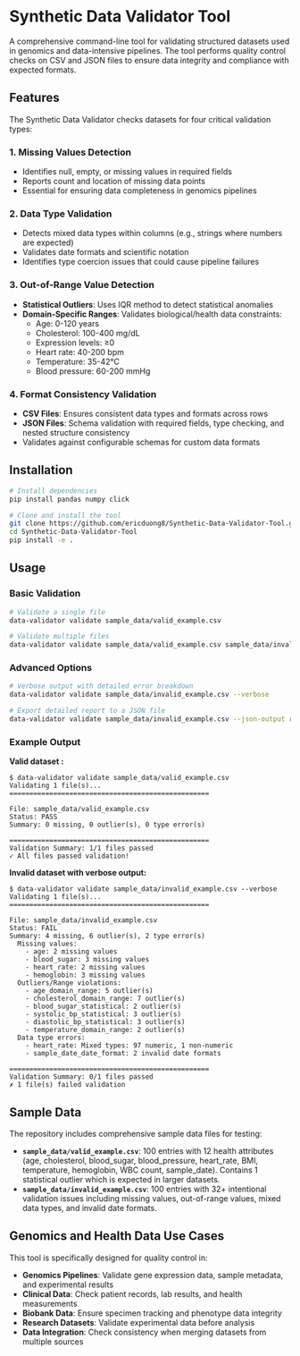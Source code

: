 # Synthetic Data Validator Tool

A comprehensive command-line tool for validating structured datasets used in genomics and data-intensive pipelines. The tool performs quality control checks on CSV and JSON files to ensure data integrity and compliance with expected formats.

## Features

The Synthetic Data Validator checks datasets for four critical validation types:

### 1. Missing Values Detection
- Identifies null, empty, or missing values in required fields
- Reports count and location of missing data points
- Essential for ensuring data completeness in genomics pipelines

### 2. Data Type Validation
- Detects mixed data types within columns (e.g., strings where numbers are expected)
- Validates date formats and scientific notation
- Identifies type coercion issues that could cause pipeline failures

### 3. Out-of-Range Value Detection
- **Statistical Outliers**: Uses IQR method to detect statistical anomalies
- **Domain-Specific Ranges**: Validates biological/health data constraints:
  - Age: 0-120 years
  - Cholesterol: 100-400 mg/dL
  - Expression levels: ≥0
  - Heart rate: 40-200 bpm
  - Temperature: 35-42°C
  - Blood pressure: 60-200 mmHg

### 4. Format Consistency Validation
- **CSV Files**: Ensures consistent data types and formats across rows
- **JSON Files**: Schema validation with required fields, type checking, and nested structure consistency
- Validates against configurable schemas for custom data formats

## Installation

```bash
# Install dependencies
pip install pandas numpy click

# Clone and install the tool
git clone https://github.com/ericduong8/Synthetic-Data-Validator-Tool.git
cd Synthetic-Data-Validator-Tool
pip install -e .
```

## Usage

### Basic Validation
```bash
# Validate a single file
data-validator validate sample_data/valid_example.csv

# Validate multiple files
data-validator validate sample_data/valid_example.csv sample_data/invalid_example.csv
```

### Advanced Options
```bash
# Verbose output with detailed error breakdown
data-validator validate sample_data/invalid_example.csv --verbose

# Export detailed report to a JSON file
data-validator validate sample_data/invalid_example.csv --json-output report.json

```

### Example Output

**Valid dataset :**
```
$ data-validator validate sample_data/valid_example.csv
Validating 1 file(s)...
==================================================

File: sample_data/valid_example.csv
Status: PASS
Summary: 0 missing, 0 outlier(s), 0 type error(s)

==================================================
Validation Summary: 1/1 files passed
✓ All files passed validation!
```

**Invalid dataset with verbose output:**
```
$ data-validator validate sample_data/invalid_example.csv --verbose
Validating 1 file(s)...
==================================================

File: sample_data/invalid_example.csv
Status: FAIL
Summary: 4 missing, 6 outlier(s), 2 type error(s)
  Missing values:
    - age: 2 missing values
    - blood_sugar: 3 missing values
    - heart_rate: 2 missing values
    - hemoglobin: 3 missing values
  Outliers/Range violations:
    - age_domain_range: 5 outlier(s)
    - cholesterol_domain_range: 7 outlier(s)
    - blood_sugar_statistical: 2 outlier(s)
    - systolic_bp_statistical: 3 outlier(s)
    - diastolic_bp_statistical: 3 outlier(s)
    - temperature_domain_range: 2 outlier(s)
  Data type errors:
    - heart_rate: Mixed types: 97 numeric, 1 non-numeric
    - sample_date_date_format: 2 invalid date formats

==================================================
Validation Summary: 0/1 files passed
✗ 1 file(s) failed validation
```

## Sample Data

The repository includes comprehensive sample data files for testing:

- **`sample_data/valid_example.csv`**: 100 entries with 12 health attributes (age, cholesterol, blood_sugar, blood_pressure, heart_rate, BMI, temperature, hemoglobin, WBC count, sample_date). Contains 1 statistical outlier which is expected in larger datasets.
- **`sample_data/invalid_example.csv`**: 100 entries with 32+ intentional validation issues including missing values, out-of-range values, mixed data types, and invalid date formats.

## Genomics and Health Data Use Cases

This tool is specifically designed for quality control in:

- **Genomics Pipelines**: Validate gene expression data, sample metadata, and experimental results
- **Clinical Data**: Check patient records, lab results, and health measurements
- **Biobank Data**: Ensure specimen tracking and phenotype data integrity
- **Research Datasets**: Validate experimental data before analysis
- **Data Integration**: Check consistency when merging datasets from multiple sources

<!-- ## API Usage

```python
from data_validator.validators import validate_file

# Validate a file programmatically
result = validate_file('data.csv')
print(f"Status: {result['status']}")
print(f"Issues found: {result['total_issues']}")

# Custom schema validation for JSON
schema = {
    'required_fields': ['sample_id', 'gene_name'],
    'field_types': {'sample_id': str, 'expression': float},
    'field_ranges': {'expression': (0, float('inf'))}
}
result = validate_file('data.json', schema=schema)
``` -->

<!-- ## Testing

Run the comprehensive test suite:

```bash
# Install pytest
pip install pytest

# Run all tests
python -m pytest tests/ -v

# Run specific test categories
python -m pytest tests/test_validators.py::TestValidators::test_sample_data_files -v
``` -->

<!-- ## Contributing

1. Fork the repository
2. Create a feature branch
3. Add tests for new validation features
4. Ensure all tests pass
5. Submit a pull request

## License

This project is designed for genomics and data pipeline quality control applications. -->
